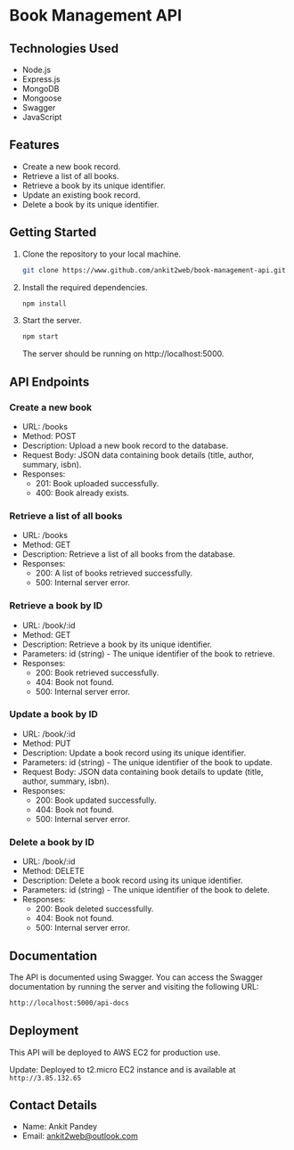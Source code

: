 # Book Management API

## Technologies Used

- Node.js
- Express.js
- MongoDB
- Mongoose
- Swagger
- JavaScript

## Features

- Create a new book record.
- Retrieve a list of all books.
- Retrieve a book by its unique identifier.
- Update an existing book record.
- Delete a book by its unique identifier.

## Getting Started

1. Clone the repository to your local machine.

   ```bash
   git clone https://www.github.com/ankit2web/book-management-api.git
   ```
2. Install the required dependencies.
    ```bash
    npm install
    ```
3. Start the server.
    ```bash
    npm start
    ```
    The server should be running on http://localhost:5000.

## API Endpoints

### Create a new book

- URL: /books
- Method: POST
- Description: Upload a new book record to the database.
- Request Body: JSON data containing book details (title, author, summary, isbn).
- Responses:
    - 201: Book uploaded successfully.
    - 400: Book already exists.

### Retrieve a list of all books
-  URL: /books
- Method: GET
- Description: Retrieve a list of all books from the database.
- Responses:
    - 200: A list of books retrieved successfully.
    - 500: Internal server error.

### Retrieve a book by ID
- URL: /book/:id
- Method: GET
- Description: Retrieve a book by its unique identifier.
- Parameters: id (string) - The unique identifier of the book to retrieve.
- Responses:
    - 200: Book retrieved successfully.
    - 404: Book not found.
    - 500: Internal server error.

### Update a book by ID
- URL: /book/:id
- Method: PUT
- Description: Update a book record using its unique identifier.
- Parameters: id (string) - The unique identifier of the book to update.
- Request Body: JSON data containing book details to update (title, author, summary, isbn).
- Responses:
    - 200: Book updated successfully.
    - 404: Book not found.
    - 500: Internal server error.

### Delete a book by ID
- URL: /book/:id
- Method: DELETE
- Description: Delete a book record using its unique identifier.
- Parameters: id (string) - The unique identifier of the book to delete.
- Responses:
    - 200: Book deleted successfully.
    - 404: Book not found.
    - 500: Internal server error.

## Documentation

The API is documented using Swagger. You can access the Swagger documentation by running the server and visiting the following URL:

```bash
http://localhost:5000/api-docs
```

## Deployment
This API will be deployed to AWS EC2 for production use.

Update: Deployed to t2.micro EC2 instance and is available at `http://3.85.132.65`

## Contact Details

- Name: Ankit Pandey
- Email: ankit2web@outlook.com